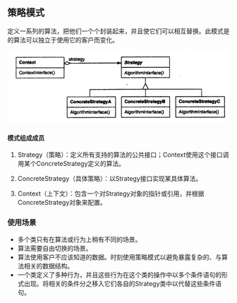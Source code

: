 ## 策略模式

定义一系列的算法，把他们一个个封装起来，并且使它们可以相互替换。此模式是的算法可以独立于使用它的客户而变化。

![策略模式](pictures/策略模式.png)

#### 模式组成成员

1. Strategy（策略）：定义所有支持的算法的公共接口；Context使用这个接口调用某个ConcreteStrategy定义的算法。

2. ConcreteStrategy（具体策略）：以Strategy接口实现某具体算法。
3. Context（上下文）：包含一个对Strategy对象的指针或引用，并根据ConcreteStrategy对象来配置。

### 使用场景

- 多个类只有在算法或行为上稍有不同的场景。
- 算法需要自由切换的场景。
- 算法使用客户不应该知道的数据。时刻使用策略模式以避免暴露复杂的、与算法相关的数据结构。
- 一个类定义了多种行为，并且这些行为在这个类的操作中以多个条件语句的形式出现。将相关的条件分之移入它们各自的Strategy类中以代替这些条件语句。

